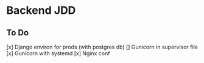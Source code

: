 # Backend JDD

## To Do

[x] Django environ for prods (with postgres db)
[] Gunicorn in supervisor file
[x] Gunicorn with systemd
[x] Nginx conf
